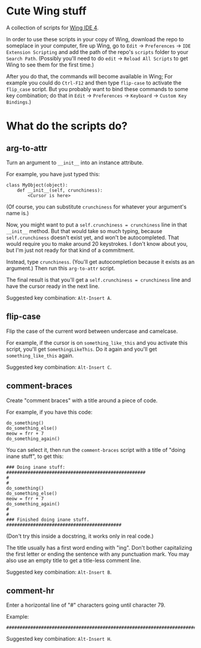 # Cute Wing stuff #

A collection of scripts for [Wing IDE 4](http://www.wingware.com/).

In order to use these scripts in your copy of Wing, download the repo to
someplace in your computer, fire up Wing, go to `Edit` -> `Preferences` -> `IDE
Extension Scripting` and add the path of the repo's `scripts` folder to your
`Search Path`. (Possibly you'll need to do `edit` -> `Reload All Scripts` to
get Wing to see them for the first time.)

After you do that, the commands will become available in Wing; For example you
could do `Ctrl-F12` and then type `flip-case` to activate the `flip_case`
script. But you probably want to bind these commands to some key combination;
do that in `Edit` -> `Preferences` -> `Keyboard` -> `Custom Key Bindings`.)


# What do the scripts do? #


## arg-to-attr ##

Turn an argument to `__init__` into an instance attribute.
    
For example, you have just typed this:

    class MyObject(object):
        def __init__(self, crunchiness):
            <Cursor is here>
            
(Of course, you can substitute `crunchiness` for whatever your argument's name
is.)

Now, you might want to put a `self.crunchiness = crunchiness` line in that
`__init__` method. But that would take so much typing, because
`self.crunchiness` doesn't exist yet, and won't be autocompleted. That would
require you to make around 20 keystrokes. I don't know about you, but I'm just
not ready for that kind of a commitment.

Instead, type `crunchiness`. (You'll get autocompletion because it exists as an
argument.) Then run this `arg-to-attr` script.

The final result is that you'll get a `self.crunchiness = crunchiness` line and
have the cursor ready in the next line.

Suggested key combination: `Alt-Insert A`.


## flip-case ##

Flip the case of the current word between undercase and camelcase.

For example, if the cursor is on `something_like_this` and you activate
this script, you'll get `SomethingLikeThis`. Do it again and you'll get
`something_like_this` again.

Suggested key combination: `Alt-Insert C`.


## comment-braces ##

Create "comment braces" with a title around a piece of code.

For example, if you have this code:

    do_something()
    do_something_else()
    meow = frr + 7
    do_something_again()
    
You can select it, then run the `comment-braces` script with a title of
"doing inane stuff", to get this:
    
    ### Doing inane stuff: ####################################################
    #                                                                         #
    do_something()
    do_something_else()
    meow = frr + 7
    do_something_again()
    #                                                                         #
    ### Finished doing inane stuff. ###########################################
    
(Don't try this inside a docstring, it works only in real code.)

The title usually has a first word ending with "ing". Don't bother capitalizing
the first letter or ending the sentence with any punctuation mark. You may also
use an empty title to get a title-less comment line.

Suggested key combination: `Alt-Insert B`.


## comment-hr ##

Enter a horizontal line of "#" characters going until character 79.

Example:

    #######################################################################
    
Suggested key combination: `Alt-Insert H`.
